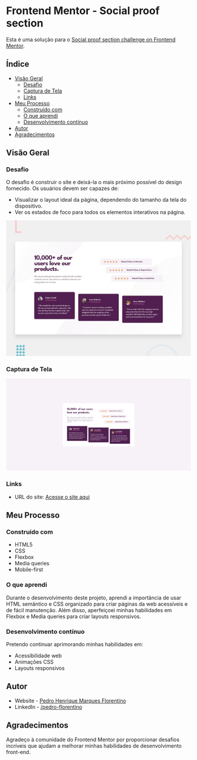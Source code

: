 # Frontend Mentor - Social proof section

Esta é uma solução para o [Social proof section challenge on Frontend Mentor](https://www.frontendmentor.io/challenges/social-proof-section-6e0qTv_bA).

## Índice

- [Visão Geral](#visão-geral)
  - [Desafio](#desafio)
  - [Captura de Tela](#captura-de-tela)
  - [Links](#links)
- [Meu Processo](#meu-processo)
  - [Construído com](#construído-com)
  - [O que aprendi](#o-que-aprendi)
  - [Desenvolvimento contínuo](#desenvolvimento-contínuo)
- [Autor](#autor)
- [Agradecimentos](#agradecimentos)

## Visão Geral

### Desafio

O desafio é construir o site e deixá-la o mais próximo possível do design fornecido. Os usuários devem ser capazes de:

- Visualizar o layout ideal da página, dependendo do tamanho da tela do dispositivo.
- Ver os estados de foco para todos os elementos interativos na página.

![Design preview for the Social proof section challenge on Frontend Mentor](./design/desktop-preview.jpg)

### Captura de Tela

![Captura de Tela](./images/screenshot.png)

### Links

- URL do site: [Acesse o site aqui](https://pedro-florentino.github.io/social-proof-section-master/)

## Meu Processo

### Construído com

- HTML5
- CSS
- Flexbox
- Media queries
- Mobile-first

### O que aprendi

Durante o desenvolvimento deste projeto, aprendi a importância de usar HTML semântico e CSS organizado para criar páginas da web acessíveis e de fácil manutenção. Além disso, aperfeiçoei minhas habilidades em Flexbox e Media queries para criar layouts responsivos.

### Desenvolvimento contínuo

Pretendo continuar aprimorando minhas habilidades em:
- Acessibilidade web
- Animações CSS
- Layouts responsivos

## Autor

- Website - [Pedro Henrique Marques Florentino](https://github.com/pedro-florentino)
- LinkedIn - [/pedro-florentino](https://www.linkedin.com/in/pedro-henrique-marques-florentino/)

## Agradecimentos

Agradeço à comunidade do Frontend Mentor por proporcionar desafios incríveis que ajudam a melhorar minhas habilidades de desenvolvimento front-end.